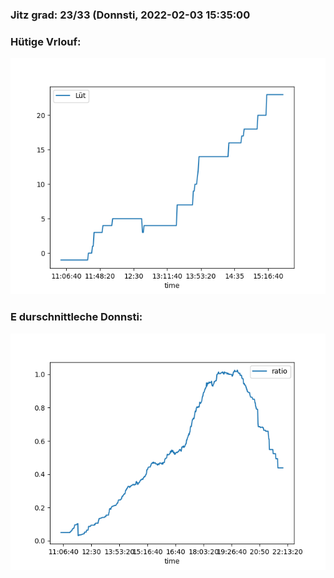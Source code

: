 ### Jitz grad: 23/33 (Donnsti, 2022-02-03 15:35:00

### Hütige Vrlouf:
![Graph](Today.png)

### E durschnittleche Donnsti:
![Graph](Donnsti.png)